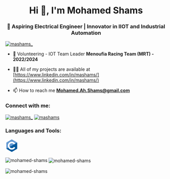 <h1 align="center">Hi 👋, I'm Mohamed Shams</h1>
<h3 align="center">🔭 Aspiring Electrical Engineer | Innovator in IIOT and Industrial Automation</h3>

<p align="left"> <a href="https://twitter.com/mashams_" target="blank"><img src="https://img.shields.io/twitter/follow/mashams_?logo=twitter&style=for-the-badge" alt="mashams_" /></a> </p>

- 🔭 Volunteering - IOT Team Leader **Menoufia Racing Team (MRT) - 2022/2024**

- 👨‍💻 All of my projects are available at [https://www.linkedin.com/in/mashams/](https://www.linkedin.com/in/mashams/)

- 📫 How to reach me **Mohamed.Ah.Shams@gmail.com**

<h3 align="left">Connect with me:</h3>
<p align="left">
<a href="https://twitter.com/mashams_" target="blank"><img align="center" src="https://raw.githubusercontent.com/rahuldkjain/github-profile-readme-generator/master/src/images/icons/Social/twitter.svg" alt="mashams_" height="30" width="40" /></a>
<a href="https://linkedin.com/in/mashams" target="blank"><img align="center" src="https://raw.githubusercontent.com/rahuldkjain/github-profile-readme-generator/master/src/images/icons/Social/linked-in-alt.svg" alt="mashams" height="30" width="40" /></a>
</p>

<h3 align="left">Languages and Tools:</h3>
<p align="left"> <a href="https://www.cprogramming.com/" target="_blank" rel="noreferrer"> <img src="https://raw.githubusercontent.com/devicons/devicon/master/icons/c/c-original.svg" alt="c" width="40" height="40"/> </a> </p>

<p><img align="left" src="https://github-readme-stats.vercel.app/api/top-langs?username=mohamed-shams&show_icons=true&locale=en&layout=compact" alt="mohamed-shams" /></p>

<p>&nbsp;<img align="center" src="https://github-readme-stats.vercel.app/api?username=mohamed-shams&show_icons=true&locale=en" alt="mohamed-shams" /></p>

<p><img align="center" src="https://github-readme-streak-stats.herokuapp.com/?user=mohamed-shams&" alt="mohamed-shams" /></p>
